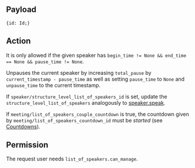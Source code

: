 ## Payload
```
{id: Id;}
```

## Action
It is only allowed if the given speaker has `begin_time != None && end_time == None && pause_time != None`.

Unpauses the current speaker by increasing `total_pause` by `current_timestamp - pause_time` as well as setting `pause_time` to `None` and `unpause_time` to the current timestamp.

If `speaker/structure_level_list_of_speakers_id` is set, update the `structure_level_list_of_speakers` analogously to [speaker.speak](speaker.speak.md).

If `meeting/list_of_speakers_couple_countdown` is true, the countdown given by
`meeting/list_of_speakers_countdown_id` must be *started* (see
[Countdowns](https://github.com/OpenSlides/OpenSlides/wiki/Countdowns#start-a-countdown)).

## Permission
The request user needs `list_of_speakers.can_manage`.
